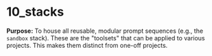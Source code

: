 # 10_stacks

**Purpose:** To house all reusable, modular prompt sequences (e.g., the `sandbox` stack). These are the "toolsets" that can be applied to various projects. This makes them distinct from one-off projects.